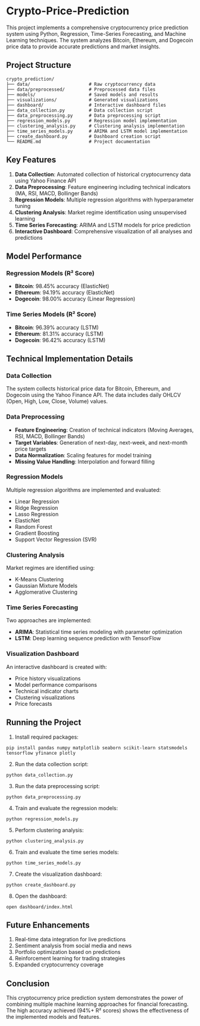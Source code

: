 # Crypto-Price-Prediction
This project implements a comprehensive cryptocurrency price prediction system using Python, Regression, Time-Series Forecasting, and Machine Learning techniques. The system analyzes Bitcoin, Ethereum, and Dogecoin price data to provide accurate predictions and market insights.

## Project Structure

```
crypto_prediction/
├── data/                      # Raw cryptocurrency data
├── data/preprocessed/         # Preprocessed data files
├── models/                    # Saved models and results
├── visualizations/            # Generated visualizations
├── dashboard/                 # Interactive dashboard files
├── data_collection.py         # Data collection script
├── data_preprocessing.py      # Data preprocessing script
├── regression_models.py       # Regression model implementation
├── clustering_analysis.py     # Clustering analysis implementation
├── time_series_models.py      # ARIMA and LSTM model implementation
├── create_dashboard.py        # Dashboard creation script
└── README.md                  # Project documentation
```

## Key Features

1. **Data Collection**: Automated collection of historical cryptocurrency data using Yahoo Finance API
2. **Data Preprocessing**: Feature engineering including technical indicators (MA, RSI, MACD, Bollinger Bands)
3. **Regression Models**: Multiple regression algorithms with hyperparameter tuning
4. **Clustering Analysis**: Market regime identification using unsupervised learning
5. **Time Series Forecasting**: ARIMA and LSTM models for price prediction
6. **Interactive Dashboard**: Comprehensive visualization of all analyses and predictions

## Model Performance

### Regression Models (R² Score)
- **Bitcoin**: 98.45% accuracy (ElasticNet)
- **Ethereum**: 94.19% accuracy (ElasticNet)
- **Dogecoin**: 98.00% accuracy (Linear Regression)

### Time Series Models (R² Score)
- **Bitcoin**: 96.39% accuracy (LSTM)
- **Ethereum**: 81.31% accuracy (LSTM)
- **Dogecoin**: 96.42% accuracy (LSTM)

## Technical Implementation Details

### Data Collection
The system collects historical price data for Bitcoin, Ethereum, and Dogecoin using the Yahoo Finance API. The data includes daily OHLCV (Open, High, Low, Close, Volume) values.

### Data Preprocessing
- **Feature Engineering**: Creation of technical indicators (Moving Averages, RSI, MACD, Bollinger Bands)
- **Target Variables**: Generation of next-day, next-week, and next-month price targets
- **Data Normalization**: Scaling features for model training
- **Missing Value Handling**: Interpolation and forward filling

### Regression Models
Multiple regression algorithms are implemented and evaluated:
- Linear Regression
- Ridge Regression
- Lasso Regression
- ElasticNet
- Random Forest
- Gradient Boosting
- Support Vector Regression (SVR)

### Clustering Analysis
Market regimes are identified using:
- K-Means Clustering
- Gaussian Mixture Models
- Agglomerative Clustering

### Time Series Forecasting
Two approaches are implemented:
- **ARIMA**: Statistical time series modeling with parameter optimization
- **LSTM**: Deep learning sequence prediction with TensorFlow

### Visualization Dashboard
An interactive dashboard is created with:
- Price history visualizations
- Model performance comparisons
- Technical indicator charts
- Clustering visualizations
- Price forecasts

## Running the Project

1. Install required packages:
```
pip install pandas numpy matplotlib seaborn scikit-learn statsmodels tensorflow yfinance plotly
```

2. Run the data collection script:
```
python data_collection.py
```

3. Run the data preprocessing script:
```
python data_preprocessing.py
```

4. Train and evaluate the regression models:
```
python regression_models.py
```

5. Perform clustering analysis:
```
python clustering_analysis.py
```

6. Train and evaluate the time series models:
```
python time_series_models.py
```

7. Create the visualization dashboard:
```
python create_dashboard.py
```

8. Open the dashboard:
```
open dashboard/index.html
```

## Future Enhancements

1. Real-time data integration for live predictions
2. Sentiment analysis from social media and news
3. Portfolio optimization based on predictions
4. Reinforcement learning for trading strategies
5. Expanded cryptocurrency coverage

## Conclusion

This cryptocurrency price prediction system demonstrates the power of combining multiple machine learning approaches for financial forecasting. The high accuracy achieved (94%+ R² scores) shows the effectiveness of the implemented models and features.
